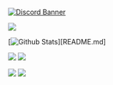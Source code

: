 [![Discord Banner][bannerDiscord]][inviteDiscord]  
 
<!--Language tiering-->
<a href=README.md><img src="https://github-readme-stats.vercel.app/api/top-langs/?username=Glazelf&show_icons=true&theme=tokyonight&hide_border=true"></a>

<!--General stats-->
[![Github Stats][bannerGithub]][README.md]

 <!--Projects-->
<a href="https://github.com/Glazelf/NinigiBot"><img src="https://github-readme-stats.vercel.app/api/pin/?username=Glazelf&repo=NinigiBot&show_owner=false&theme=tokyonight&hide_border=true"></a>
<a href="https://github.com/Glazelf/RiseHax"><img src="https://github-readme-stats.vercel.app/api/pin/?username=Glazelf&repo=RiseHax&show_owner=false&theme=tokyonight&hide_border=true"></a>  

<a href="https://github.com/Glazelf/ShinjuBot"><img src="https://github-readme-stats.vercel.app/api/pin/?username=Glazelf&repo=ShinjuBot&show_owner=false&theme=tokyonight&hide_border=true"></a>
<a href="https://github.com/Glazelf/SardineCollector"><img src="https://github-readme-stats.vercel.app/api/pin/?username=Glazelf&repo=SardineCollector&show_owner=false&theme=tokyonight&hide_border=true"></a>


<!--Links-->
[inviteDiscord]: https://discord.gg/2gkybyu
[linkNinigi]: https://github.com/Glazelf/NinigiBot

<!--Images-->
[bannerDiscord]: https://canary.discordapp.com/api/guilds/549214833858576395/widget.png?style=banner2
[bannerGithub]: https://github-readme-stats.vercel.app/api?username=glazelf&count_private=true&show_icons=true&theme=tokyonight&hide_border=true

